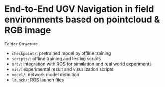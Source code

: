 # End-to-End UGV Navigation in field environments based on pointcloud & RGB image
Folder Structure
- `checkpoint/`: pretrained model by offline training
- `scripts/`: offline training and testing scripts
- `src/`: integration with ROS for simulation and real world experiments
- `vis/`: experimental result and visualization scripts
- `model/`: network model definition
- `launch/`: ROS launch files

